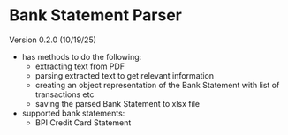 # Bank Statement Parser

Version 0.2.0 (10/19/25)
- has methods to do the following:
    - extracting text from PDF
    - parsing extracted text to get relevant information
    - creating an object representation of the Bank Statement with list of transactions etc
    - saving the parsed Bank Statement to xlsx file
- supported bank statements:
  - BPI Credit Card Statement
